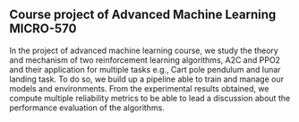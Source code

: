 ## Course project of Advanced Machine Learning MICRO-570

In the project of advanced machine learning course,
we study the theory and mechanism of two reinforcement
learning algorithms, A2C and PPO2 and their application for
multiple tasks e.g., Cart pole pendulum and lunar landing task.
To do so, we build up a pipeline able to train and manage
our models and environments. From the experimental results
obtained, we compute multiple reliability metrics to be able
to lead a discussion about the performance evaluation of the
algorithms.
